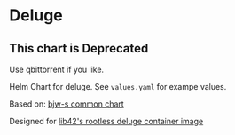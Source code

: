 # Deluge

## This chart is Deprecated

Use qbittorrent if you like.



Helm Chart for deluge. See `values.yaml` for exampe values.

Based on: [bjw-s common chart](https://github.com/bjw-s/helm-charts/tree/main/charts/library/common)

Designed for [lib42's rootless deluge container image](https://github.com/lib42/rootless-containers/)
